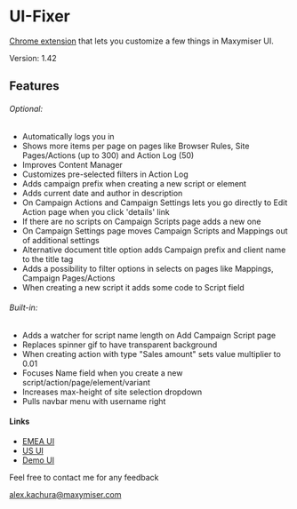 # UI-Fixer
[Chrome extension](https://chrome.google.com/webstore/detail/ui-fixer/ocpdnkacigphdkeokobanmcinahdfnpd) that lets you customize a few things in Maxymiser UI.

Version: 1.42

## Features

###### Optional:
* Automatically logs you in
* Shows more items per page on pages like Browser Rules, Site Pages/Actions (up to 300) and Action Log (50)
* Improves Content Manager
* Customizes pre-selected filters in Action Log
* Adds campaign prefix when creating a new script or element
* Adds current date and author in description
* On Campaign Actions and Campaign Settings lets you go directly to Edit Action page when you click 'details' link
* If there are no scripts on Campaign Scripts page adds a new one
* On Campaign Settings page moves Campaign Scripts and Mappings out of additional settings
* Alternative document title option adds Campaign prefix and client name to the title tag
* Adds a possibility to filter options in selects on pages like Mappings, Campaign Pages/Actions
* When creating a new script it adds some code to Script field

###### Built-in:
* Adds a watcher for script name length on Add Campaign Script page
* Replaces spinner gif to have transparent background
* When creating action with type "Sales amount" sets value multiplier to 0.01
* Focuses Name field when you create a new script/action/page/element/variant
* Increases max-height of site selection dropdown
* Pulls navbar menu with username right

#### Links
- [EMEA UI](https://ui61.maxymiser.com/)
- [US UI](https://ui61us.maxymiser.com/)
- [Demo UI](https://demo.maxymiser.org/)

Feel free to contact me for any feedback

<alex.kachura@maxymiser.com>